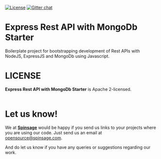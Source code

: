 [![License](https://img.shields.io/badge/License-Apache%202.0-blue.svg)](https://opensource.org/licenses/Apache-2.0)
[![Gitter chat](https://badges.gitter.im/gitterHQ/gitter.png)](https://gitter.im/spinsage/community)

# Express Rest API with MongoDb Starter
Boilerplate project for bootstrapping development of Rest APIs with NodeJS, ExpressJS and MongoDb using Javascript.

# LICENSE
**Express Rest API with MongoDb Starter** is Apache 2-licensed.
<br><br>

# Let us know!
We at [**Spinsage**](https://www.spinsage.com/) would be happy if you send us links to your projects where you are using our code. Just send us an email at opensource@spinsage.com.

And do let us know if you have any queries or suggestions regarding our work.
